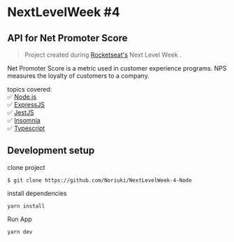 # NextLevelWeek #4
## API for Net Promoter Score
> Project created during [Rocketseat's](https://rocketseat.com.br/) Next Level Week
.


Net Promoter Score is a metric used in customer experience programs. NPS measures the loyalty of customers to a company.

topics covered:\
:white_check_mark: [Node.js](https://nodejs.org/)\
:white_check_mark: [ExpressJS](https://expressjs.com/)\
:white_check_mark: [JestJS](https://jestjs.io/)\
:white_check_mark: [Insomnia](https://insomnia.rest/)\
:white_check_mark: [Typescript](https://www.typescriptlang.org/)

## Development setup
clone project

`
$ git clone https://github.com/Noriuki/NextLevelWeek-4-Node
`

install dependencies

`
yarn install
`

Run App

`
yarn dev
`
